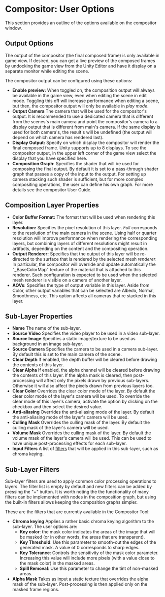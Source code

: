 # Compositor: User Options
This section provides an outline of the options available on the compositor window.

## Output Options
The output of the compositor (the final composed frame) is only available in game view. If desired, you can get a live preview of the composed frames by undocking the game view from the Unity Editor and have it display on a separate monitor while editing the scene.

The compositor output can be configured using these options:
- **Enable preview:**  When toggled on, the composition output will always be available in the game view, even when editing the scene in edit mode. Toggling this off will increase performance when editing a scene, but then, the compositor output will only be available in *play mode*.
- **Output Camera** The camera that will be used for the compositor's output. It is recommended to use a dedicated camera that is different from the scenes's main camera and point the compositor's camera to a display output that is different from main's camera. If the same display is used for both camera's, the result's will be undefined (the output will depend on which camera has rendered last).
- **Display Output:** Specify on which display the compositor will render the final composed frame. Unity supports up to 8 displays. To see the compositor output, in the upper left corner of the game view select the display that you have specified here.
- **Composition Graph:** Specifies the shader that will be used for composing the final output. By default it is set to a pass-through shader graph that passes a copy of the input to the output. For setting up camera stacking such shader is sufficient, but for more complex compositing operations, the user can define his own graph. For more details see the compositor User Guide.

## Composition Layer Properties
- **Color Buffer Format:** The format that will be used when rendering this layer. 
- **Resolution:** Specifies the pixel resolution of this layer. *Full* corresponds to the resolution of the main camera in the scene. Using half or quarter resolution will improve performance when rendering the corresponding layers, but combining layers of different resolutions might result in artifacts, depending on the content and the compositing operation.
- **Output Renderer:** Specifies that the output of this layer will be re-directed to the surface that is rendered by the selected mesh *renderer*. In particular, the compositor will override and update automatically the "_BaseColorMap" texture of the material that is attached to this renderer. Such configuration is expected to be used when the selected mesh renderer is visible on a camera of another layer.
- **AOVs:** Specifies the type of output variable in this layer. Aside from Color, other output variables that can be selected are Albedo, Normal, Smoothness, etc. This option affects all cameras that re stacked in this layer.

## Sub-Layer Properties
- **Name** The name of the sub-layer. 
- **Source Video** Specifies the video player to be used in a video sub-layer.
- **Source Image** Specifies a static image/texture to be used as background in an image sub-layer.
- **Source Camera** Specifies the camera to be used in a camera sub-layer. By default this is set to the main camera of the scene.
- **Clear Depth** If enabled, the depth buffer will be cleared before drawing the contents of this layer. 
- **Clear Alpha** If enabled, the alpha channel will be cleared before drawing the contents of this layer. If the alpha mask is cleared, then post-processing will affect only the pixels drawn by previous sub-layers. Otherwise it will also affect the pixels drawn from previous layers too.
- **Clear Color** Overrides the clear color mode of the layer. By default the clear color mode of the layer's camera will be used. To override the clear mode of this layer's camera, activate the option by clicking on the checkbox and then select the desired value.
- **Anti-aliasing** Overrides the anti-aliasing mode of the layer. By default the anti-aliasing mode of the layer's camera will be used.
- **Culling Mask** Overrides the culling mask of the layer. By default the culling mask of the layer's camera will be used.
- **Volume Mask** Overrides the culling mask of the layer. By default the volume mask of the layer's camera will be used. This can be used to have unique post-processing effects for each sub-layer.
- **Input Filters** A list of [filters](#sub-layer-filters) that will be applied in this sub-layer, such as chroma keying.

## Sub-Layer Filters
Sub-layer filters are used to apply common color processing operations to layers. The filter list is empty by default and new filters can be added by pressing the "+" button. It is worth noting the the functionality of many filters can be implemented with nodes in the composition graph, but using the built-in filters allows keeping the composition graphs simpler.

These are the filters that are currently available in the Compositor Tool:
- **Chroma keying** Applies a rather basic chroma keying algorithm to the sub-layer. The user options are:
    - **Key color**: the mask color indicates the areas of the image that will be masked (or in other words, the areas that are transparent).
    - **Key Threshold**: Use this parameter to smooth-out the edges of the generated mask. A value of 0 corresponds to sharp edges.
    - **Key Tolerance**: Controls the sensitivity of the mask color parameter. Increasing this value will include more pixels (with a value close to the mask color) in the masked areas. 
    - **Spill Removal**: Use this parameter to change the tint of non-masked areas.
- **Alpha Mask** Takes as input a static texture that overrides the alpha mask of the sub-layer. Post-processing is then applied only on the masked frame regions.


